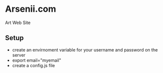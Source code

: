 # Arsenii.com
Art Web Site

## Setup
- create an envirnoment variable for your username and password on the server
- export email="myemail"
- create a config.js file
